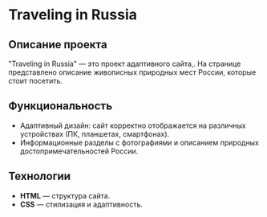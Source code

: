 # Traveling in Russia

## Описание проекта

"Traveling in Russia" — это проект адаптивного сайта,. На странице представлено описание живописных природных мест России, которые стоит посетить.

## Функциональность
- Адаптивный дизайн: сайт корректно отображается на различных устройствах (ПК, планшетах, смартфонах).
- Информационные разделы с фотографиями и описанием природных достопримечательностей России.

## Технологии
- **HTML** — структура сайта.
- **CSS** — стилизация и адаптивность.
